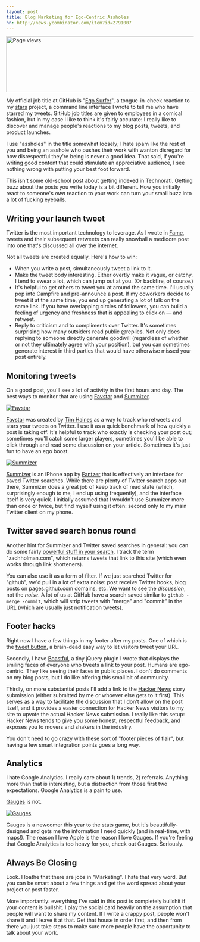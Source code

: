 ```yaml
---
layout: post
title: Blog Marketing for Ego-Centric Assholes
hn: http://news.ycombinator.com/item?id=2791007
---
```


<img src="http://cl.ly/8bI0/pageviews.png" width="650" height="150" alt="Page views" class="noclip" />

My official job title at GitHub is "[Ego Surfer][gh]", a tongue-in-cheek
reaction to my [stars][stars] project, a command line interface I wrote to tell
me who have starred my tweets. GitHub job titles are given to employees in a
comical fashion, but in my case I like to think it's fairly accurate: I really
like to discover and manage people's reactions to my blog posts, tweets, and
product launches.

I use "assholes" in the title somewhat loosely; I hate spam like the rest of
you and being an asshole who pushes their work with wanton disregard for how
disrespectful they're being is never a good idea. That said, if you're writing
good content that could stimulate an appreciative audience, I see nothing wrong
with putting your best foot forward.

This isn't some old-school post about getting indexed in Technorati. Getting
buzz about the posts you write today is a bit different. How you initially
react to someone's *own* reaction to your work can turn your small buzz into a
lot of fucking eyeballs.

## Writing your launch tweet

Twitter is the most important technology to leverage. As I wrote in
[Fame][fame], tweets and their subsequent retweets can really snowball a
mediocre post into one that's discussed all over the internet.

Not all tweets are created equally. Here's how to win:

- When you write a post, simultaneously tweet a link to it.
- Make the tweet body interesting. Either overtly make it vague, or catchy. I
  tend to swear a lot, which can jump out at you. (Or backfire, of course.)
- It's helpful to get others to tweet you at around the same time. I'll usually
  pop into Campfire and pre-announce a post. If my coworkers decide to tweet it
  at the same time, you end up generating a lot of talk on the same link. If
  you have overlapping circles of followers, you can build a feeling of urgency
  and freshness that is appealing to click on — and retweet.
- Reply to criticism and to compliments over Twitter. It's sometimes surprising
  how many outsiders read public @replies. Not only does replying to someone
  directly generate goodwill (regardless of whether or not they ultimately
  agree with your position), but you can sometimes generate interest in third
  parties that would have otherwise missed your post entirely.

## Monitoring tweets

On a good post, you'll see a lot of activity in the first hours and day. The
best ways to monitor that are using [Favstar][favstar] and
[Summizer][summizer].

<a href="http://favstar.fm"><img src="http://cl.ly/8b7U/favstar.png" alt="Favstar" class="noclip" /></a>

[Favstar][favstar] was created by [Tim Haines][tim] as a way to track who
retweets and stars your tweets on Twitter. I use it as a quick benchmark of how
quickly a post is taking off. It's helpful to track who exactly is checking
your post out; sometimes you'll catch some larger players, sometimes you'll be
able to click through and read some discussion on your article. Sometimes it's
just fun to have an ego boost.

<a href="http://fanzter.com/productions/summizer"><img src="http://cl.ly/8avx/summizer.png" alt="Summizer" class="noclip" /></a>

[Summizer][summizer] is an iPhone app by [Fantzer][fantzer] that is effectively
an interface for saved Twitter searches. While there are plenty of Twitter
search apps out there, Summizer does a great job of keep track of read state
(which, surprisingly enough to me, I end up using frequently), and the
interface itself is very quick. I initially assumed that I wouldn't use
Summizer more than once or twice, but find myself using it often: second only
to my main Twitter client on my phone.

## Twitter saved search bonus round

Another hint for Summizer and Twitter saved searches in general: you can do
some fairly [powerful stuff in your search][advanced-search]. I track the term "zachholman.com",
which returns tweets that link to this site (which even works through link
shorteners).

You can also use it as a form of filter. If we just searched Twitter for
"github", we'd pull in a lot of extra noise: post receive Twitter hooks, blog
posts on pages.github.com domains, etc.  We want to see the *discussion*, not
the *noise*. A lot of us at GitHub have a search saved similar to `github
-merge -commit`, which will strip tweets with "merge" and "commit" in the URL
(which are usually just notification tweets).

## Footer hacks

Right now I have a few things in my footer after my posts. One of which is the
[tweet button][button], a brain-dead easy way to let visitors tweet your URL.

Secondly, I have [Boastful][boastful], a tiny jQuery plugin I wrote that
displays the smiling faces of everyone who tweets a link to your post. Humans
are ego-centric. They like seeing their faces in public places. I don't do
comments on my blog posts, but I do like offering this small bit of community.

Thirdly, on more substantial posts I'll add a link to the [Hacker News][hn]
story submission (either submitted by me or whoever else gets to it first).
This serves as a way to facilitate the discussion that I don't allow on the
post itself, and it provides a easier connection for Hacker News visitors to my
site to upvote the actual Hacker News submission. I really like this setup:
Hacker News tends to give you some honest, respectful feedback, and exposes you
to movers and shakers in the industry.

You don't need to go crazy with these sort of "footer pieces of flair", but
having a few smart integration points goes a long way.

## Analytics

I hate Google Analytics. I really care about 1) trends, 2) referrals. Anything
more than that is interesting, but a distraction from those first two
expectations. Google Analytics is a pain to use.

[Gauges][gauges] is not.

<a href="http://gaug.es"><img src="http://cl.ly/8abL/gauges.png" alt="Gauges" class="noclip" /></a>

Gauges is a newcomer this year to the stats game, but it's beautifully-designed
and gets me the information I need quickly (and in real-time, with maps!). The
reason I love Apple is the reason I love Gauges. If you're feeling that Google
Analytics is too heavy for you, check out Gauges. Seriously.

## Always Be Closing

Look. I loathe that there are jobs in "Marketing". I hate that very word. But
you can be smart about a few things and get the word spread about your project
or post faster.

More importantly: everything I've said in this post is completely bullshit if
your content is bullshit. I play the social card heavily on the assumption that
people will want to share my content. If I write a crappy post, people won't
share it and I leave it at that. Get that house in order first, and then from
there you just take steps to make sure more people have the opportunity to talk
about your work.

[gh]: https://github.com/holman
[stars]: https://github.com/holman/stars
[fame]: http://zachholman.com/posts/fame/
[favstar]: http://favstar.fm
[summizer]: http://fanzter.com/products/summizer
[fantzer]: http://fanzter.com
[tim]: http://twitter.com/timhaines
[advanced-search]: http://search.twitter.com/advanced
[button]: https://twitter.com/about/resources/tweetbutton
[boastful]: http://zachholman.com/2010/02/boastful-a-new-tweetback-library-for-your-blog/
[hn]: http://news.ycombinator.com
[gauges]: http://gaug.es
